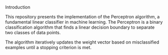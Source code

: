 Introduction

This repository presents the implementation of the Perceptron algorithm, a fundamental linear classifier in machine learning.
The Perceptron is a binary classification algorithm that finds a linear decision boundary to separate two classes of data points.

The algorithm iteratively updates the weight vector based on misclassified examples until a stopping criterion is met.
